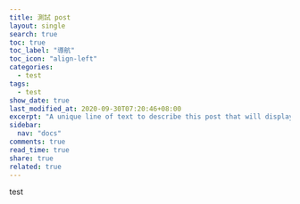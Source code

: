 ```yaml
---
title: 測試 post
layout: single
search: true
toc: true
toc_label: "導航"
toc_icon: "align-left"
categories:
  - test
tags:
  - test
show_date: true
last_modified_at: 2020-09-30T07:20:46+08:00
excerpt: "A unique line of text to describe this post that will display in an archive listing and meta description with SEO benefits."
sidebar:
  nav: "docs"
comments: true
read_time: true
share: true
related: true
---
```


test
